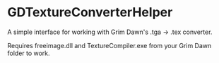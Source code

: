 # GDTextureConverterHelper
A simple interface for working with Grim Dawn's .tga -> .tex converter.

Requires freeimage.dll and TextureCompiler.exe from your Grim Dawn folder to work.
